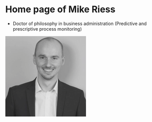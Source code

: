 # Home page of Mike Riess
- Doctor of philosophy in business administration (Predictive and prescriptive process monitoring)
<img src = "Mike.png">

